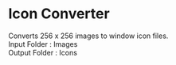 # Icon Converter
Converts 256 x 256 images to window icon files.  
Input Folder
: Images  
Output Folder
: Icons